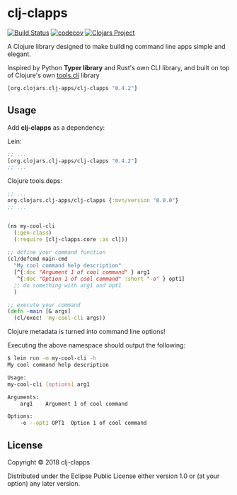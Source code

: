 # clj-clapps
[![Build Status](https://travis-ci.com/rinconjc/clj-clapps.svg?branch=master)](https://travis-ci.org/rinconj/clj-clapps)
[![codecov](https://codecov.io/gh/rinconj/clj-clapps/branch/master/graph/badge.svg)](https://codecov.io/gh/rinconj/clj-clapps)
[![Clojars Project](https://img.shields.io/clojars/v/clj-clapps.svg)](https://clojars.org/clj-clapps)

A Clojure library designed to make building command line apps simple and elegant.

Inspired by Python **Typer library** and Rust's own CLI library, and built on top of Clojure's own [tools.cli](https://github.com/clojure/tools.cli) library


```clj
[org.clojars.clj-apps/clj-clapps "0.4.2"]
```

## Usage

Add **clj-clapps** as a dependency:

Lein:

```clojure
;; ...
[org.clojars.clj-apps/clj-clapps "0.4.2"]
;; ...
```

Clojure tools.deps:

```clojure
;; ...
org.clojars.clj-apps/clj-clapps {:mvn/version "0.0.0"}
;; ...

```


```clojure

(ns my-cool-cli
  (:gen-class)
  (:require [clj-clapps.core :as cl]))
    
;; define your command function
(cl/defcmd main-cmd
  "My cool command help description"
  [^{:doc "Argument 1 of cool command" } arg1
   ^{:doc "Option 1 of cool command" :short "-o" } opt1]
  ;; do something with arg1 and opt1 
  )

;; execute your command
(defn -main [& args]
  (cl/exec! 'my-cool-cli args))
```

Clojure metadata is turned into command line options!

Executing the above namespace should output the following:

```bash
$ lein run -m my-cool-cli -h
My cool command help description

Usage:
my-cool-cli [options] arg1

Arguments:
    arg1	Argument 1 of cool command

Options:
	-o --opt1 OPT1	Option 1 of cool command
```


## License

Copyright © 2018 clj-clapps

Distributed under the Eclipse Public License either version 1.0 or (at
your option) any later version.
